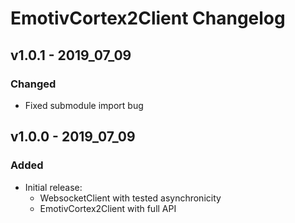 # EmotivCortex2Client Changelog

## v1.0.1 - 2019_07_09

### Changed

- Fixed submodule import bug



## v1.0.0 - 2019_07_09

### Added

- Initial release:
  - WebsocketClient with tested asynchronicity
  - EmotivCortex2Client with full API